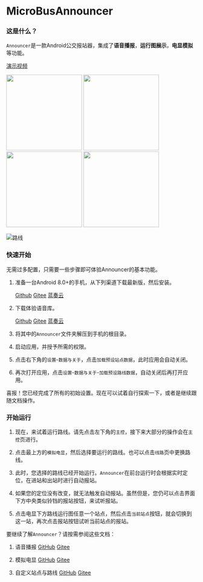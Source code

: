 # MicroBusAnnouncer

### 这是什么？

`Announcer`是一款Android公交报站器，集成了<b>语音播报</b>，<b>运行图展示</b>，<b>电显模拟</b>等功能。

[演示视频](https://bilibili.com)

<div>
  <img src="https://gitee.com/shiyue0x0/micro-bus-announcer/blob/master/readme/img/main.jpg" width="200"  alt=""/>
  <img src="https://gitee.com/shiyue0x0/micro-bus-announcer/blob/master/readme/img/lines.jpg" width="200"  alt=""/>
  <img src="https://gitee.com/shiyue0x0/micro-bus-announcer/blob/master/readme/img/stations.jpg" width="200"  alt=""/>
  <img src="https://gitee.com/shiyue0x0/micro-bus-announcer/blob/master/readme/img/settings.jpg" width="200"  alt=""/>
</div>

![路线](https://gitee.com/shiyue0x0/micro-bus-announcer/blob/master/readme/img/lines.jpg)


### 快速开始

无需过多配置，只需要一些步骤即可体验Announcer的基本功能。

1. 准备一台Android 8.0+的手机，从下列渠道下载最新版，然后安装。

   [Github](https://github.com/Shiyue0x0/MicroBusAnnouncer/releases)
   [Gitee](https://gitee.com/shiyue0x0/micro-bus-announcer/releases)
   [蓝奏云](https://github.com/Shiyue0x0/MicroBusAnnouncer/releases)

2. 下载体验语音库。

   [Github](https://github.com/Shiyue0x0/MicroBusAnnouncer/releases)
   [Gitee](https://gitee.com/shiyue0x0/micro-bus-announcer/releases)
   [蓝奏云](https://github.com/Shiyue0x0/MicroBusAnnouncer/releases)

3. 将其中的`Announcer`文件夹解压到手机的根目录。

4. 启动应用，并授予所需的权限。

5. 点击右下角的`设置`-`数据与关于`，点击`加载预设站点数据`，此时应用会自动关闭。

6. 再次打开应用，点击`设置`-`数据与关于`-`加载预设路线数据`，自动关闭后再打开应用。

喜报！您已经完成了所有的初始设置。现在可以试着自行探索一下，或者是继续跟随文档操作。

### 开始运行

1. 现在，来试着运行路线。请先点击左下角的`主控`，接下来大部分的操作会在`主控`页进行。

2. 点击最上方的`模拟电显`，然后选择要运行的路线。也可以点击`线路`页中更换路线。

3. 此时，您选择的路线已经开始运行。`Announcer`在前台运行时会根据实时定位，在进站和出站时进行自动报站。

4. 如果您的定位没有改变，就无法触发自动报站。虽然但是，您仍可以点击界面下方中央类似铃铛的报站按钮，来试听报站。

5. 点击电显下方路线运行图任意一个站点，然后点击`当前站点`按钮，就会切换到这一站，再次点击报站按钮试听当前站点的报站。

要继续了解`Announcer`？请按需参阅这些文档：

1. 语音播报
   [GitHub](https://github.com/Shiyue0x0/MicroBusAnnouncer/blob/master/readme/语音播报.md)
   [Gitee](https://gitee.com/shiyue0x0/micro-bus-announcer/blob/master/readme/语音播报.md)

2. 模拟电显
   [GitHub](https://github.com/Shiyue0x0/MicroBusAnnouncer/blob/master/readme/模拟电显.md)
   [Gitee](https://gitee.com/shiyue0x0/micro-bus-announcer/blob/master/readme/模拟电显.md)

3. 自定义站点与路线
   [GitHub](https://github.com/Shiyue0x0/MicroBusAnnouncer/blob/master/readme/自定义站点与路线.md)
   [Gitee](https://gitee.com/shiyue0x0/micro-bus-announcer/blob/master/readme/自定义站点与路线.md)

